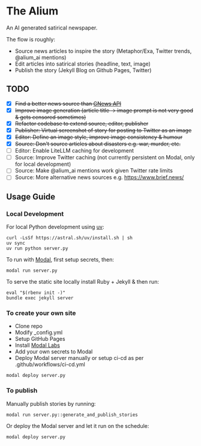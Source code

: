 # The Alium
An AI generated satirical newspaper.

The flow is roughly:
- Source news articles to inspire the story (Metaphor/Exa, Twitter trends, @alium_ai mentions)
- Edit articles into satirical stories (headline, text, image)
- Publish the story (Jekyll Blog on Github Pages, Twitter)

## TODO
- [x] ~~Find a better news source than [GNews API](https://gnews.io/)~~
- [x] ~~Improve image generation (article title -> image prompt is not very good & gets censored sometimes)~~
- [x] ~~Refactor codebase to extend source, editor, publisher~~
- [x] ~~Publisher: Virtual screenshot of story for posting to Twitter as an image~~
- [x] ~~Editor: Define an image style, improve image consistency & humour~~
- [x] ~~Source: Don't source articles about disasters e.g. war, murder, etc.~~
- [ ] Editor: Enable LiteLLM caching for development
- [ ] Source: Improve Twitter caching (not currently persistent on Modal, only for local development)
- [ ] Source: Make @alium_ai mentions work given Twitter rate limits
- [ ] Source: More alternative news sources e.g. https://www.brief.news/

## Usage Guide
### Local Development
For local Python development using [uv](https://docs.astral.sh/uv/):
```
curl -LsSf https://astral.sh/uv/install.sh | sh
uv sync
uv run python server.py
```
To run with [Modal](https://modal.com/), first setup secrets, then:
```
modal run server.py
```
To serve the static site locally install Ruby + Jekyll & then run:
```
eval "$(rbenv init -)"
bundle exec jekyll server
```

### To create your own site
- Clone repo
- Modify _config.yml
- Setup GitHub Pages
- Install [Modal Labs](https://modal.com/docs/guide)
- Add your own secrets to Modal
- Deploy Modal server manually or setup ci-cd as per .github/workflows/ci-cd.yml
```
modal deploy server.py
```

### To publish
Manually publish stories by running:
```
modal run server.py::generate_and_publish_stories
```
Or deploy the Modal server and let it run on the schedule:
```
modal deploy server.py
```